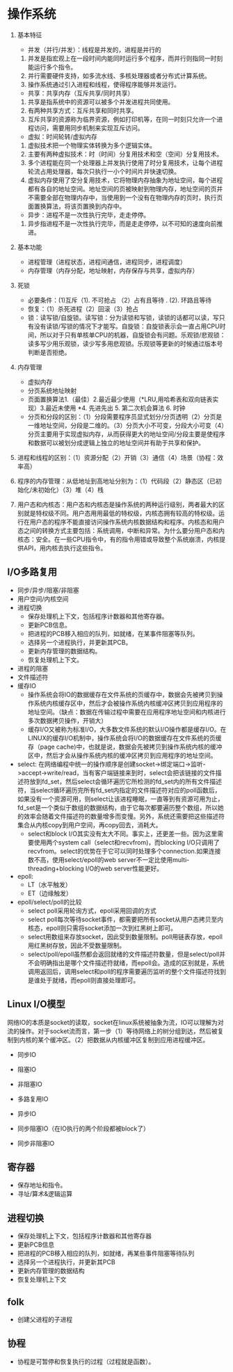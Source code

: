 # 操作系统
1. 基本特征
   * 并发（并行/并发）：线程是并发的，进程是并行的
    1. 并发是指宏观上在一段时间内能同时运行多个程序，而并行则指同一时刻能运行多个指令。
    2. 并行需要硬件支持，如多流水线、多核处理器或者分布式计算系统。
    3. 操作系统通过引入进程和线程，使得程序能够并发运行。
   * 共享：共享内存（互斥共享/同时共享）
    1. 共享是指系统中的资源可以被多个并发进程共同使用。
    2. 有两种共享方式：互斥共享和同时共享。
    3. 互斥共享的资源称为临界资源，例如打印机等，在同一时刻只允许一个进程访问，需要用同步机制来实现互斥访问。
   * 虚拟：时间轮转/虚拟内存
    1. 虚拟技术把一个物理实体转换为多个逻辑实体。 
    2. 主要有两种虚拟技术：时（时间）分复用技术和空（空间）分复用技术。
    3. 多个进程能在同一个处理器上并发执行使用了时分复用技术，让每个进程轮流占用处理器，每次只执行一小个时间片并快速切换。
    4. 虚拟内存使用了空分复用技术，它将物理内存抽象为地址空间，每个进程都有各自的地址空间。地址空间的页被映射到物理内存，地址空间的页并不需要全部在物理内存中，当使用到一个没有在物理内存的页时，执行页面置换算法，将该页置换到内存中。
   * 异步：进程不是一次性执行完毕，走走停停。
    1. 异步指进程不是一次性执行完毕，而是走走停停，以不可知的速度向前推进。
2. 基本功能
   * 进程管理（进程状态，进程间通信，进程同步，进程调度）
   * 内存管理（内存分配，地址映射，内存保存与共享，虚拟内存）
3. 死锁
   * 必要条件：(1)互斥（1). 不可抢占 （2）占有且等待 . (2). 环路且等待 
   * 恢复：（1）杀死进程（2）回滚（3）抢占
   * 锁：读写锁/自旋锁。读写锁：分为读锁和写锁，读锁的话都可以读，写只有没有读锁/写锁的情况下才能写。自旋锁：自旋锁表示会一直占用CPU时间，所以对于只有单核单CPU的机器，自旋锁会有问题。乐观锁/悲观锁：读多写少用乐观锁，读少写多用悲观锁。乐观锁等更新的时候通过版本号判断是否拒绝。
4. 内存管理
   * 虚拟内存
   * 分页系统地址映射
   * 页面置换算法1.（最佳）2.最近最少使用（*LRU,用哈希表和双向链表实现）3.最近未使用 *4. 先进先出 5. 第二次机会算法 6. 时钟
   * 分页和分段的区别：（1）分段需要程序员显式划分/分页透明（2）分页是一维地址空间，分段是二维的。（3）分页大小不可变，分段大小可变（4）分页主要用于实现虚拟内存，从而获得更大的地址空间/分段主要是使程序和数据可以被划分成逻辑上独立的地址空间并有助于共享和保护。

5. 进程和线程的区别：（1）资源分配（2）开销（3）通信（4）场景（协程：效率高）

6. 程序的内存管理：从低地址到高地址分别为：（1）代码段（2）静态区（已初始化/未初始化）（3）堆（4）栈

7. 用户态和内核态：用户态和内核态是操作系统的两种运行级别，两者最大的区别就是特权级不同。用户态用用最低的特权级，内核态拥有较高的特权级。运行在用户态的程序不能直接访问操作系统内核数据结构和程序。内核态和用户态之间的转换方式主要包括：系统调用，中断和异常。为什么要分用户态和内核态：安全。在一些CPU指令中，有的指令用错或导致整个系统崩溃，内核提供API，用内核去执行这些指令。

## I/O多路复用

* 同步/异步/阻塞/非阻塞
* 用户空间/内核空间
* 进程切换
  * 保存处理机上下文，包括程序计数器和其他寄存器。
  * 更新PCB信息。
  * 把进程的PCB移入相应的队列，如就绪，在某事件阻塞等队列。
  * 选择另一个进程执行，并更新其PCB。
  * 更新内存管理的数据结构。
  * 恢复处理机上下文。
* 进程的阻塞
* 文件描述符
* 缓存IO
  * 操作系统会将IO的数据缓存在文件系统的页缓存中，数据会先被拷贝到操作系统内核缓存区中，然后才会被操作系统内核缓冲区拷贝到应用程序的地址空间。（缺点：数据在传输过程中需要在应用程序地址空间和内核进行多次数据拷贝操作，开销大）
  * 缓存I/O又被称为标准I/O，大多数文件系统的默认I/O操作都是缓存I/O。在LINUX的缓存I/O机制中，操作系统会将I/O的数据缓存在文件系统的页缓存（page cache)中，也就是说，数据会先被拷贝到操作系统内核的缓冲区中，然后才会从操作系统内核的缓冲区拷贝到应用程序的地址空间。
* select: 在网络编程中统一的操作顺序是创建socket->绑定端口->监听->accept->write/read，当有客户端链接来到时，select会把该链接的文件描述符放到fd_set，然后select会循环遍历它所检测的fd_set内的所有文件描述符，当select循环遍历完所有fd_set内指定的文件描述符对应的poll函数后，如果没有一个资源可用，则select让该进程睡眠，一直等到有资源可用为止，fd_set是一个类似于数组的数据结构，由于它每次都要遍历整个数组，所以她的效率会随着文件描述符的数量增多而变慢。另外，系统还需要把这些描述符集合从内核copy到用户空间，再copy回去，消耗大。
  * select和block I/O其实没有太大不同。事实上，还更差一些。因为这里需要使用两个system call（select和recvfrom)，而blocking I/O只调用了recvfrom。select的优势在于它可以同时处理多个connection.如果连接数不高，使用select/epoll的web server不一定比使用multi-threading+blocking I/O的web server性能更好。
* epoll:
  * LT（水平触发）
  * ET（边缘触发）
* epoll/select/poll的比较
  * select poll采用轮询方式，epoll采用回调的方式
  * select poll每次等待socket事件，都需要把所有socket从用户态拷贝至内核态，epoll则只需将socket添加一次到红黑树上即可。
  * select用数组来存放socket，因此受到数量限制。poll用链表存放，epoll用红黑树存放，因此不受数量限制。
  * select/poll/epoll虽然都会返回就绪的文件描述符数量，但是select/poll并不会明确指出是哪个文件描述符就绪，而epoll会。造成的区别就是，系统调用返回后，调用select和poll的程序需要遍历监听的整个文件描述符找到是谁处于就绪，而epoll则直接处理即可。

## Linux I/O模型

网络IO的本质是socket的读取，socket在linux系统被抽象为流，IO可以理解为对流的操作。对于socket流而言，第一步（1）等待网络上的树分组到达，然后被复制到内核的某个缓冲区。（2）把数据从内核缓冲区复制到应用进程缓冲区。

* 同步IO
* 阻塞IO
* 非阻塞IO
* 多路复用IO
* 异步IO

* 同步阻塞IO（在IO执行的两个阶段都被block了）
* 同步非阻塞IO

## 寄存器

* 保存地址和指令。
* 寻址/算术&逻辑运算

## 进程切换

* 保存处理机上下文，包括程序计数器和其他寄存器
* 更新PCB信息
* 把进程的PCB移入相应的队列，如就绪，再某些事件阻塞等待队列
* 选择另一个进程执行，并更新其PCB
* 更新内存管理的数据结构
* 恢复处理机上下文

## folk

* 创建父进程的子进程

## 协程

* 协程是可暂停和恢复执行的过程（过程就是函数）。